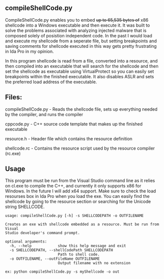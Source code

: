 ## compileShellCode.py

CompileShellCode.py enables you to embed ~~up to 65,535 bytes of~~ x86 shellcode into a Windows executable and then execute it. It was built to solve the problems associated with analyzing injected malware that is composed solely of posistion independent code. In the past I would load and execute my shellcode from a seperate file, but setting breakpoints and saving comments for shellcode executed in this way gets pretty frustrating in Ida Pro in my opinion.

In this program shellcode is read from a file, converted into a resource, and then compiled into an executable that will search for the shellcode and then set the shellcode as executable using VirtualProtect so you can easily set breakpoints within the finished executable. It also disables ASLR and sets the preferred load address of the executable. 

## Files:

compileShellCode.py - Reads the shellcode file, sets up everything needed by the compiler, and runs the compiler

cppcode.py - C++ source code template that makes up the finished executable

resource.h - Header file which contains the resource definition

shellcode.rc - Contains the resource script used by the resource compiler (rc.exe)

## Usage

This program must be run from the Visual Studio command line as it relies on cl.exe to compile the C++, and currently it only supports x86 for Windows. In the future I will add x64 support. Make sure to check the load resourses box in Ida Pro when you load the exe. You can easily find the shellcode by going to the resource section or searching for the Unicode string SHELLCODE.

```
usage: compileShellCode.py [-h] -s SHELLCODEPATH -o OUTFILENAME

Creates an exe with shellcode embedded as a resource. Must be run from Visual
Studio developer's command prompt.

optional arguments:
  -h, --help            show this help message and exit
  -s SHELLCODEPATH, --shellCodePath SHELLCODEPATH
                        Path to shell code.
  -o OUTFILENAME, --outFileName OUTFILENAME
                        Output filename with no extension

ex: python compileShellCode.py -s myShellcode -o out
```


